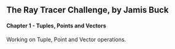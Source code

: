 ## The Ray Tracer Challenge, by Jamis Buck

#### Chapter 1 - Tuples, Points and Vectors
Working on Tuple, Point and Vector operations.
